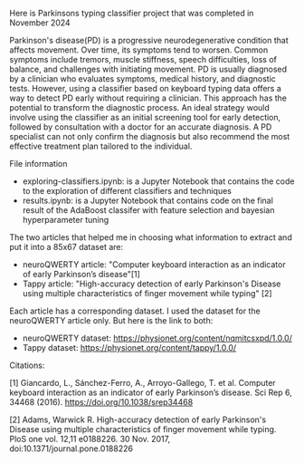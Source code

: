 Here is Parkinsons typing classifier project that was completed in November 2024

Parkinson's disease(PD) is a progressive neurodegenerative condition that affects movement. Over time, its symptoms tend to worsen. Common symptoms include tremors, muscle stiffness, speech difficulties, loss of balance, and challenges with initiating movement. PD is usually diagnosed by a clinician who evaluates symptoms, medical history, and diagnostic tests. However, using a classifier based on keyboard typing data offers a way to detect PD early without requiring a clinician. This approach has the potential to transform the diagnostic process. An ideal strategy would involve using the classifier as an initial screening tool for early detection, followed by consultation with a doctor for an accurate diagnosis. A PD specialist can not only confirm the diagnosis but also recommend the most effective treatment plan tailored to the individual.

File information
- exploring-classifiers.ipynb: is a Jupyter Notebook that contains the code to the exploration of different classifiers and techniques 
- results.ipynb: is a Jupyter Notebook that contains code on the final result of the AdaBoost classifer with feature selection and bayesian hyperparameter tuning

The two articles that helped me in choosing what information to extract and put it into a 85x67 dataset are: 
- neuroQWERTY article: "Computer keyboard interaction as an indicator of early Parkinson’s disease"[1]
- Tappy article: "High-accuracy detection of early Parkinson's Disease using multiple characteristics of finger movement while typing" [2]

Each article has a corresponding dataset. I used the dataset for the neuroQWERTY article only. But here is the link to both:
- neuroQWERTY dataset: https://physionet.org/content/nqmitcsxpd/1.0.0/
- Tappy dataset: https://physionet.org/content/tappy/1.0.0/

Citations:

[1] Giancardo, L., Sánchez-Ferro, A., Arroyo-Gallego, T. et al. Computer keyboard interaction as an indicator of early Parkinson’s disease. Sci Rep 6, 34468 (2016). https://doi.org/10.1038/srep34468

[2] Adams, Warwick R. High-accuracy detection of early Parkinson's Disease using multiple characteristics of finger movement while typing. PloS one vol. 12,11 e0188226. 30 Nov. 2017, doi:10.1371/journal.pone.0188226
  

